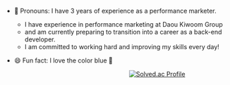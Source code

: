 - 📌 Pronouns: I have 3 years of experience as a performance marketer. <br>
  -  I have experience in performance marketing at Daou Kiwoom Group <br>
  - and am currently preparing to transition into a career as a back-end developer.<br>
  - I am committed to working hard and improving my skills every day!<br>
- 😄 Fun fact: I love the color blue 🩵

  &nbsp;&nbsp;&nbsp;&nbsp;&nbsp;&nbsp;&nbsp;&nbsp;&nbsp;&nbsp;&nbsp;&nbsp;&nbsp;&nbsp;&nbsp;&nbsp;&nbsp;&nbsp;&nbsp;&nbsp;&nbsp;&nbsp;&nbsp;&nbsp;&nbsp;&nbsp;&nbsp;&nbsp;&nbsp;&nbsp;&nbsp;&nbsp;&nbsp;&nbsp;&nbsp;&nbsp;&nbsp;&nbsp;&nbsp;&nbsp;&nbsp;&nbsp;&nbsp;&nbsp;&nbsp;&nbsp;&nbsp;&nbsp;&nbsp;&nbsp;&nbsp;&nbsp;&nbsp;&nbsp;&nbsp;&nbsp;&nbsp;&nbsp;&nbsp;&nbsp;&nbsp;&nbsp;&nbsp;&nbsp;&nbsp; [![Solved.ac Profile](http://mazassumnida.wtf/api/generate_badge?boj=ejrm12)](https://solved.ac/ejrm12)


